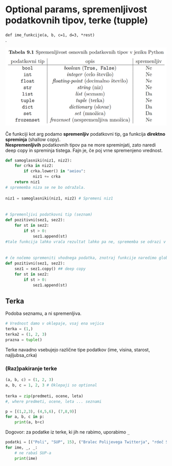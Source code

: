 # Optional params, spremenljivost podatkovnih tipov, terke (tupple)
`def ime_funkcije(a, b, c=1, d=3, *rest)`  
.  


![Spremenljivost](spremenljivost.png)

Če funkciji kot arg podamo **spremenljiv** podatkovni tip, ga funkcija **direktno spreminja** (shallow copy).  
**Nespremenljivih** podatkovnih tipov pa ne more spreminjati, zato naredi deep copy in spreminja tistega. Fajn je, če poj vrne spremenjeno vrednost.

```py
def samoglasniki(niz1, niz2):
    for crka in niz2:
        if crka.lower() in "aeiou":
            niz1 += crka
    return niz1
# sprememba niza se ne bo odražala.

niz1 = samoglasniki(niz1, niz2) # Spremeni niz1


# Spremenljivi podatkovni tip (seznam)
def pozitivni(sez1, sez2):
    for st in sez2:
        if st > 0:
            sez1.append(st)
#tale funkcija lahko vrača rezultat lahko pa ne, sprememba se odrazi v vsakem primeru


# če nočemo spremeniti vhodnega podatka, znotraj funkcije naredimo globoko kopijo
def pozitivni(sez1, sez2):
    sez1 = sez1.copy() ## deep copy
    for st in sez2:
        if st > 0:
            sez1.append(st)

```

## Terka
Podoba seznamu, a ni spremenljiva.
```py
# Vrednost damo v oklepaje, vsaj ena vejica
terka = (1,)
terka2 = (1, 2, 3)
prazna = tuple()
```
Terke navadno vsebujejo različne tipe podatkov (ime, visina, starost, najljubsa_crka)

### (Raz)pakiranje terke
```py
(a, b, c) = (1, 2, 3)
a, b, c = 1, 2, 3 # Oklepaji so optional

terka = zip(predmeti, ocene, leta)
#, where predmeti, ocene, leta ... seznami
```

```py
p = [(1,2,3), (4,5,6), (7,8,9)]
for a, b, c in p:
    print(a, b+c)
```
Dogovor: za podatke iz terke, ki jih ne rabimo, uporabimo `_`
```py
podatki = [("Poli", "SUP", 15), ("Bralec Polijevega Twitterja", "rdeč SUP", 99)]
for ime, _, _:
    # ne rabaš SUP-a
    print(ime)
```
